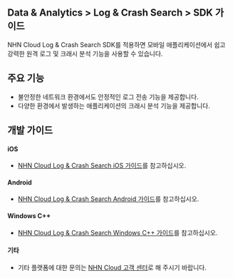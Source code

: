 ## Data & Analytics > Log & Crash Search > SDK 가이드
NHN Cloud Log & Crash Search SDK를 적용하면 모바일 애플리케이션에서 쉽고 강력한 원격 로그 및 크래시 분석 기능을 사용할 수 있습니다.

## 주요 기능

* 불안정한 네트워크 환경에서도 안정적인 로그 전송 기능을 제공합니다.
* 다양한 환경에서 발생하는 애플리케이션의 크래시 분석 기능을 제공합니다.

## 개발 가이드

#### iOS
* [NHN Cloud Log & Crash Search iOS 가이드](https://docs.toast.com/ko/TOAST/ko/toast-sdk/log-collector-ios/)를 참고하십시오.

#### Android
* [NHN Cloud Log & Crash Search Android 가이드](https://docs.toast.com/ko/TOAST/ko/toast-sdk/log-collector-android/)를 참고하십시오.

#### Windows C++
* [NHN Cloud Log & Crash Search Windows C++ 가이드](https://docs.toast.com/ko/TOAST/ko/toast-sdk/log-collector-windows/)를 참고하십시오.

#### 기타
* 기타 플랫폼에 대한 문의는 [NHN Cloud 고객 센터](https://toast.com/support/inquiry?alias=tab3_11)로 해 주시기 바랍니다.
